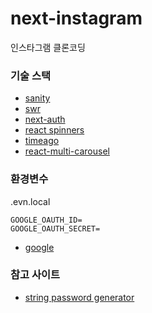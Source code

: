 # next-instagram

인스타그램 클론코딩

### 기술 스택

- [sanity](https://www.sanity.io/docs)
- [swr](https://swr.vercel.app/ko)
- [next-auth](https://next-auth.js.org/)
- [react spinners](https://www.davidhu.io/react-spinners/)
- [timeago](https://github.com/hustcc/timeago.js)
- [react-multi-carousel](https://github.com/YIZHUANG/react-multi-carousel)

### 환경변수

.evn.local

```
GOOGLE_OAUTH_ID=
GOOGLE_OAUTH_SECRET=
```

- [google](https://console.cloud.google.com/apis/credentials?hl=ko&project=next-instagram-392304)

### 참고 사이트

- [string password generator](https://www.strongpasswordgenerator.org/)
